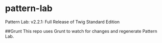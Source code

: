 # pattern-lab

Pattern Lab: v2.2.1: Full Release of Twig Standard Edition

##Grunt
This repo uses Grunt to watch for changes and regenerate Pattern Lab.
